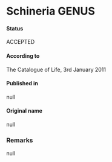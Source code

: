 Schineria GENUS
=======

#### Status
ACCEPTED

#### According to
The Catalogue of Life, 3rd January 2011

#### Published in
null

#### Original name
null

### Remarks
null